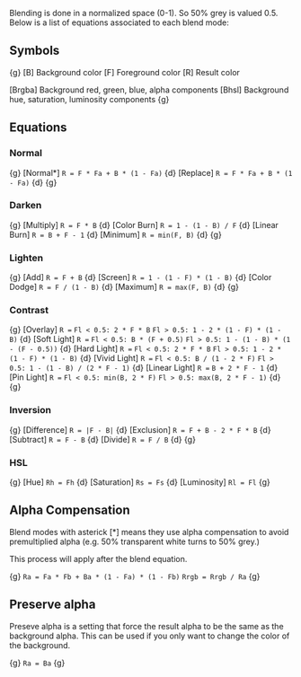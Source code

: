 Blending is done in a normalized space (0-1). So 50% grey is valued 0.5.
Below is a list of equations associated to each blend mode:

## Symbols

{g}
<x20> [B]     <x80> Background color
<x20> [F]     <x80> Foreground color
<x20> [R]     <x80> Result color

<x20> [Brgba] <x80> Background red, green, blue, alpha components
<x20> [Bhsl]  <x80> Background hue, saturation, luminosity components
{g}

## Equations
### Normal
{g}
<x20> [Normal*]      <x128> `R = F * Fa + B * (1 - Fa)`
{d}
<x20> [Replace]      <x128> `R = F * Fa + B * (1 - Fa)`
{d}
{g}

### Darken
{g}
<x20> [Multiply]     <x128> `R = F * B`
{d}
<x20> [Color Burn]   <x128> `R = 1 - (1 - B) / F`
{d}
<x20> [Linear Burn]  <x128> `R = B + F - 1`
{d}
<x20> [Minimum]      <x128> `R = min(F, B)`
{d}
{g}

### Lighten
{g}
<x20> [Add]          <x128> `R = F + B`
{d}
<x20> [Screen]       <x128> `R = 1 - (1 - F) * (1 - B)`
{d}
<x20> [Color Dodge]  <x128> `R = F / (1 - B)`
{d}
<x20> [Maximum]      <x128> `R = max(F, B)`
{d}
{g}

### Contrast
{g}
<x20> <y12> [Overlay]     <x128> `R =` <y-12> <x152> `Fl < 0.5: 2 * F * B`
                                              <x152> `Fl > 0.5: 1 - 2 * (1 - F) * (1 - B)`
{d}
<x20> <y12> [Soft Light]  <x128> `R =` <y-12> <x152> `Fl < 0.5: B * (F + 0.5)`
                                              <x152> `Fl > 0.5: 1 - (1 - B) * (1 - (F - 0.5))`
{d}
<x20> <y12> [Hard Light]  <x128> `R =` <y-12> <x152> `Fl < 0.5: 2 * F * B`
                                              <x152> `Fl > 0.5: 1 - 2 * (1 - F) * (1 - B)`
{d}
<x20> <y12> [Vivid Light] <x128> `R =` <y-12> <x152> `Fl < 0.5: B / (1 - 2 * F)`
                                              <x152> `Fl > 0.5: 1 - (1 - B) / (2 * F - 1)`
{d}
<x20> [Linear Light] <x128> `R =` <x152> `B + 2 * F - 1`
{d}
<x20> <y12> [Pin Light]   <x128> `R =` <y-12> <x152> `Fl < 0.5: min(B, 2 * F)`
                                              <x152> `Fl > 0.5: max(B, 2 * F - 1)`
{d}
{g}

### Inversion
{g}
<x20> [Difference]   <x128> `R = |F - B|`
{d}
<x20> [Exclusion]    <x128> `R = F + B - 2 * F * B`
{d}
<x20> [Subtract]     <x128> `R = F - B`
{d}
<x20> [Divide]       <x128> `R = F / B`
{d}
{g}

### HSL
{g}
<x20> [Hue]          <x128> `Rh = Fh`
{d}
<x20> [Saturation]   <x128> `Rs = Fs`
{d}
<x20> [Luminosity]   <x128> `Rl = Fl`
{g}

## Alpha Compensation
Blend modes with asterick [*] means they use alpha compensation to avoid premultiplied alpha (e.g. 50% transparent white turns to 50% grey.)

This process will apply after the blend equation.

{g}
<x20> `Ra = Fa * Fb + Ba * (1 - Fa) * (1 - Fb)`
<x20> `Rrgb = Rrgb / Ra`
{g}

## Preserve alpha
Preseve alpha is a setting that force the result alpha to be the same as the background alpha. This can be used if you only want to change the color of the background.

{g}
<x20> `Ra = Ba`
{g}